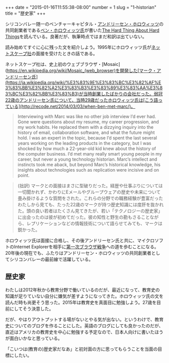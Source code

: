 +++
date = "2015-01-16T11:55:38-08:00"
number = 1
slug = "1-historian"
title = "歴史家"
+++

シリコンバレー随一のベンチャーキャピタル・[アンドリーセン・ホロウィッツ](http://business.nikkeibp.co.jp/article/topics/20130822/252523/)の共同創業者である[ベン・ホロウィッツ氏](https://en.wikipedia.org/wiki/Ben_Horowitz)が書いた[The Hard Thing About Hard Things](http://www.amazon.co.jp/Hard-Thing-About-Things-Building-ebook/dp/B00DQ845EA?tag=chibicode-22)を読んでいる。良著だが、執筆時点ではまだ和訳は出ていない。

読み始めてすぐに心に残った文を紹介しよう。1995年にホロウィッツ氏が[ネットスケープ社](https://ja.wikipedia.org/wiki/%E3%83%8D%E3%83%83%E3%83%88%E3%82%B9%E3%82%B1%E3%83%BC%E3%83%97%E3%82%B3%E3%83%9F%E3%83%A5%E3%83%8B%E3%82%B1%E3%83%BC%E3%82%B7%E3%83%A7%E3%83%B3%E3%82%BA)の面接を受けたときの話である。

ネットスケープ社は、史上初のウェブブラウザ・[Mosaic](https://en.wikipedia.org/wiki/Mosaic_(web_browser)を開発した[マーク・アンドリーセン氏](https://ja.wikipedia.org/wiki/%E3%83%9E%E3%83%BC%E3%82%AF%E3%83%BB%E3%82%A2%E3%83%B3%E3%83%89%E3%83%AA%E3%83%BC%E3%82%BB%E3%83%B3)が当時創業したばかりの会社だった。弱冠22歳のアンドリーセン氏について、当時29歳だったホロウィッツ氏は[こう語っている](http://recode.net/2014/03/03/when-ben-met-marc/)。

> Interviewing with Marc was like no other job interview I’d ever had. Gone were questions about my resume, my career progression, and my work habits. He replaced them with a dizzying inquiry into the history of email, collaboration software, and what the future might hold. I was an expert in the topic, because I’d spent the last several years working on the leading products in the category, but I was shocked by how much a 22-year-old kid knew about the history of the computer business. I’d met many really smart young people in my career, but never a young technology historian. Marc’s intellect and instincts took me aback, but beyond Marc’s historical knowledge, his insights about technologies such as replication were incisive and on point.

> (拙訳) マークとの面接はまさに型破りだった。経歴や仕事ぶりについては一切聞かれず、かわりにEメールやグループウェアの歴史や未来について畳み掛けるような質問をされた。これらの分野での職務経験が豊富だったわたしから見ても、たった22歳のマークが持つ歴史知識には度肝を抜かれた。頭の良い若者はたくさん見てきたが、若い「テクノロジーの歴史家」に出会ったのは彼が初めてだった。彼の知性と野生の勘もさることながら、レプリケーションなどの情報技術について語らせてみても、マークは鋭かった。

ホロウィッツ氏は面接に合格し、その後アンドリーセン氏と共に、マイクロソフトのInternet Explorerを相手に[第一次ブラウザ戦争](https://ja.wikipedia.org/wiki/%E3%83%96%E3%83%A9%E3%82%A6%E3%82%B6%E6%88%A6%E4%BA%89)への道を歩むことになる。20年後の現在でも、ふたりはアンドリーセン・ホロウィッツの共同創業者としてシリコンバレーの最前線で活躍している。

## 歴史家

わたしは2012年秋から教育分野で働いているのだが、最近になって、教育史の知識が足りていない自分に嫌気が差すようになってきた。ホロウィッツ氏の文を読んだ時も尚更そう思った。2015年は教育史を真面目に勉強しよう。27歳を目前にしてそう決意した。

だが、やはりアウトプットする場がないとやる気が出ない。というわけで、教育史についてのブログを作ることにした。英語のブログにしても良かったのだが、直近はアメリカの教育史を中心に勉強する予定なので、日本人向けに書いたほうが面白いかなと思っている。

「こいつは(教育の)歴史家だなあ」と初対面の方に思ってもらうことを当面の目標にしたい。

